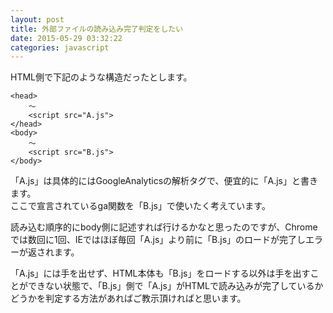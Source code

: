 ```yaml
---
layout: post
title: 外部ファイルの読み込み完了判定をしたい
date: 2015-05-29 03:32:22
categories: javascript
---
```

<!-- {% raw %} -->
<p>HTML側で下記のような構造だったとします。</p>

<pre><code>&lt;head&gt;
    ～
    &lt;script src="A.js"&gt;
&lt;/head&gt;
&lt;body&gt;
    ～
    &lt;script src="B.js"&gt;
&lt;/body&gt;
</code></pre>

<p>「A.js」は具体的にはGoogleAnalyticsの解析タグで、便宜的に「A.js」と書きます。<br>
ここで宣言されているga関数を「B.js」で使いたく考えています。</p>

<p>読み込む順序的にbody側に記述すれば行けるかなと思ったのですが、Chromeでは数回に1回、IEではほぼ毎回「A.js」より前に「B.js」のロードが完了しエラーが返されます。</p>

<p>「A.js」には手を出せず、HTML本体も「B.js」をロードする以外は手を出すことができない状態で、「B.js」側で「A.js」がHTMLで読み込みが完了しているかどうかを判定する方法があればご教示頂ければと思います。</p>
<!-- {% endraw %} -->
